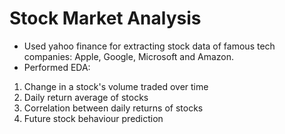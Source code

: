 # Stock Market Analysis
- Used yahoo finance for extracting stock data of famous tech companies: Apple, Google, Microsoft and Amazon.
- Performed EDA:
1. Change in a stock's volume traded over time
2. Daily return average of stocks
3. Correlation between daily returns of stocks
4. Future stock behaviour prediction
